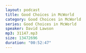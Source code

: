 ```yaml
---
layout: podcast
title: Good Choices in McWorld
category: Good Choices in McWorld
series: Good Choices in McWorld
speaker: David Lawson
mp3: 31147.mp3
size: 13472696
duration: "00:52:47"
---
```


